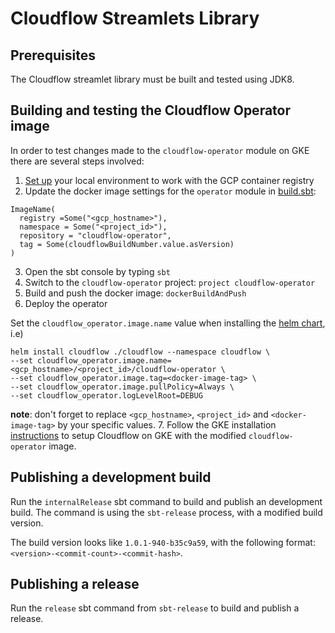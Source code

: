 # Cloudflow Streamlets Library

## Prerequisites

  The Cloudflow streamlet library must be built and tested using JDK8.

## Building and testing the Cloudflow Operator image

In order to test changes made to the `cloudflow-operator` module on GKE there are several steps involved:

1. [Set up](https://cloud.google.com/container-registry/docs/pushing-and-pulling) your local environment to work with the GCP container registry 
2. Update the docker image settings for the `operator` module in [build.sbt](build.sbt):

```
ImageName(
  registry =Some("<gcp_hostname>"),
  namespace = Some("<project_id>"),
  repository = "cloudflow-operator",
  tag = Some(cloudflowBuildNumber.value.asVersion)
)
```

3. Open the sbt console by typing `sbt`
4. Switch to the `cloudflow-operator` project: `project cloudflow-operator`
5. Build and push the docker image: `dockerBuildAndPush`
6. Deploy the operator

Set the `cloudflow_operator.image.name` value when installing the [helm chart](https://github.com/lightbend/cloudflow-helm-charts), i.e) 

```
helm install cloudflow ./cloudflow --namespace cloudflow \
--set cloudflow_operator.image.name=<gcp_hostname>/<project_id>/cloudflow-operator \
--set cloudflow_operator.image.tag=<docker-image-tag> \
--set cloudflow_operator.image.pullPolicy=Always \
--set cloudflow_operator.logLevelRoot=DEBUG
```

**note**: don't forget to replace `<gcp_hostname>`, `<project_id>` and `<docker-image-tag>` by your specific values. 
7. Follow the GKE installation [instructions](../cluster_scripts/README.md) to setup Cloudflow on GKE with the modified `cloudflow-operator` image.

## Publishing a development build

Run the `internalRelease` sbt command to build and publish an development build.
The command is using the `sbt-release` process, with a modified build version.

The build version looks like `1.0.1-940-b35c9a59`, with the following format: `<version>-<commit-count>-<commit-hash>`.

## Publishing a release

Run the `release` sbt command from `sbt-release` to build and publish a release.
